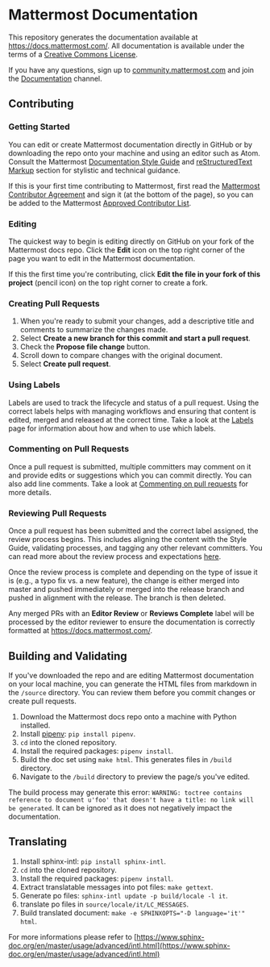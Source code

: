 # Mattermost Documentation

This repository generates the documentation available at https://docs.mattermost.com/. All documentation is available under the terms of a [Creative Commons License](https://creativecommons.org/licenses/by-nc-sa/3.0/).

If you have any questions, sign up to [community.mattermost.com](https://community.mattermost.com/signup_user_complete/?id=f1924a8db44ff3bb41c96424cdc20676) and join the [Documentation](https://community.mattermost.com/core/channels/documentation) channel.

## Contributing

### Getting Started

You can edit or create Mattermost documentation directly in GitHub or by downloading the repo onto your machine and using an editor such as Atom. Consult the Mattermost [Documentation Style Guide](https://handbook.mattermost.com/operations/operations/company-processes/publishing/publishing-guidelines/voice-tone-and-writing-style-guidelines/documentation-style-guide) and [reStructuredText Markup](https://handbook.mattermost.com/operations/operations/company-processes/publishing/publishing-guidelines/voice-tone-and-writing-style-guidelines/documentation-style-guide#using-restructuredtext-markup-rst) section for stylistic and technical guidance.

If this is your first time contributing to Mattermost, first read the [Mattermost Contributor Agreement](https://www.mattermost.org/mattermost-contributor-agreement/) and sign it (at the bottom of the page), so you can be added to the Mattermost [Approved Contributor List](https://docs.google.com/spreadsheets/d/1NTCeG-iL_VS9bFqtmHSfwETo5f-8MQ7oMDE5IUYJi_Y/pubhtml?gid=0&single=true).

### Editing

The quickest way to begin is editing directly on GitHub on your fork of the Mattermost docs repo. Click the **Edit** icon on the top right corner of the page you want to edit in the Mattermost documentation.

If this the first time you're contributing, click **Edit the file in your fork of this project** (pencil icon) on the top right corner to create a fork.

### Creating Pull Requests

1. When you're ready to submit your changes, add a descriptive title and comments to summarize the changes made.
2. Select **Create a new branch for this commit and start a pull request**.
3. Check the **Propose file change** button.
4. Scroll down to compare changes with the original document.
5. Select **Create pull request**. 

### Using Labels

Labels are used to track the lifecycle and status of a pull request. Using the correct labels helps with managing workflows and ensuring that content is edited, merged and released at the correct time. Take a look at the [Labels](https://developers.mattermost.com/contribute/getting-started/labels/) page for information about how and when to use which labels.

### Commenting on Pull Requests

Once a pull request is submitted, multiple committers may comment on it and provide edits or suggestions which you can commit directly. You can also add line comments. Take a look at [Commenting on pull requests](https://help.github.com/en/github/collaborating-with-issues-and-pull-requests/commenting-on-a-pull-request) for more details.

### Reviewing Pull Requests

Once a pull request has been submitted and the correct label assigned, the review process begins. This includes aligning the content with the Style Guide, validating processes, and tagging any other relevant committers. You can read more about the review process and expectations [here](https://developers.mattermost.com/contribute/getting-started/code-review/). 

Once the review process is complete and depending on the type of issue it is (e.g., a typo fix vs. a new feature), the change is either merged into master and pushed immediately or merged into the release branch and pushed in alignment with the release. The branch is then deleted. 

Any merged PRs with an **Editor Review** or **Reviews Complete** label will be processed by the editor reviewer to ensure the documentation is correctly formatted at https://docs.mattermost.com/.

## Building and Validating

If you've downloaded the repo and are editing Mattermost documentation on your local machine, you can generate the HTML files from markdown in the `/source` directory. You can review them before you commit changes or create pull requests. 

1. Download the Mattermost docs repo onto a machine with Python installed.
2. Install [pipenv](https://docs.pipenv.org/): `pip install pipenv`. 
3. `cd` into the cloned repository.
4. Install the required packages: `pipenv install`.
5. Build the doc set using `make html`. This generates files in `/build` directory.
6. Navigate to the `/build` directory to preview the page/s you've edited. 

The build process may generate this error: ``WARNING: toctree contains reference to document u'foo' that doesn't have a title: no link will be generated``. It can be ignored as it does not negatively impact the documentation. 

## Translating

1. Install sphinx-intl: `pip install sphinx-intl`.
2. `cd` into the cloned repository.
3. Install the required packages: `pipenv install`.
4. Extract translatable messages into pot files: `make gettext`.
5. Generate po files: `sphinx-intl update -p build/locale -l it`.
6. translate po files in `source/locale/it/LC_MESSAGES`.
7. Build translated document: `make -e SPHINXOPTS="-D language='it'" html`.

For more informations please refer to [https://www.sphinx-doc.org/en/master/usage/advanced/intl.html](https://www.sphinx-doc.org/en/master/usage/advanced/intl.html)
